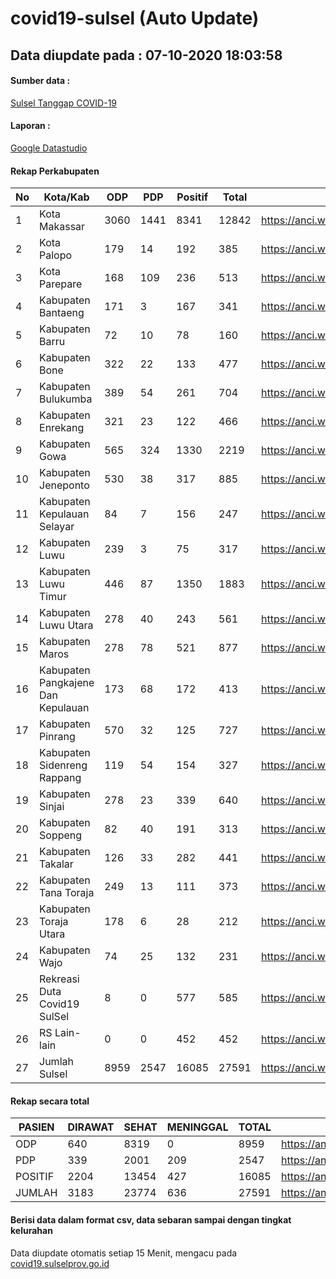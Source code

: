 
# covid19-sulsel (Auto Update)

## Data diupdate pada : 07-10-2020 18:03:58

#### Sumber data :
[Sulsel Tanggap COVID-19](https://covid19.sulselprov.go.id)

#### Laporan :
[Google Datastudio](https://datastudio.google.com/s/jythWGc1j4w)

#### Rekap Perkabupaten 
|No|Kota/Kab|ODP|PDP|Positif|Total|Link|
| --- | --- | --- | --- | --- | --- | --- |
|1|Kota Makassar|3060|1441|8341|12842|https://anci.web.id/cor/kota_makassar|
|2|Kota Palopo|179|14|192|385|https://anci.web.id/cor/kota_palopo|
|3|Kota Parepare|168|109|236|513|https://anci.web.id/cor/kota_parepare|
|4|Kabupaten Bantaeng|171|3|167|341|https://anci.web.id/cor/kabupaten_bantaeng|
|5|Kabupaten Barru|72|10|78|160|https://anci.web.id/cor/kabupaten_barru|
|6|Kabupaten Bone|322|22|133|477|https://anci.web.id/cor/kabupaten_bone|
|7|Kabupaten Bulukumba|389|54|261|704|https://anci.web.id/cor/kabupaten_bulukumba|
|8|Kabupaten Enrekang|321|23|122|466|https://anci.web.id/cor/kabupaten_enrekang|
|9|Kabupaten Gowa|565|324|1330|2219|https://anci.web.id/cor/kabupaten_gowa|
|10|Kabupaten Jeneponto|530|38|317|885|https://anci.web.id/cor/kabupaten_jeneponto|
|11|Kabupaten Kepulauan Selayar|84|7|156|247|https://anci.web.id/cor/kabupaten_kepulauan_selayar|
|12|Kabupaten Luwu|239|3|75|317|https://anci.web.id/cor/kabupaten_luwu|
|13|Kabupaten Luwu Timur|446|87|1350|1883|https://anci.web.id/cor/kabupaten_luwu_timur|
|14|Kabupaten Luwu Utara|278|40|243|561|https://anci.web.id/cor/kabupaten_luwu_utara|
|15|Kabupaten Maros|278|78|521|877|https://anci.web.id/cor/kabupaten_maros|
|16|Kabupaten Pangkajene Dan Kepulauan|173|68|172|413|https://anci.web.id/cor/kabupaten_pangkajene_dan_kepulauan|
|17|Kabupaten Pinrang|570|32|125|727|https://anci.web.id/cor/kabupaten_pinrang|
|18|Kabupaten Sidenreng Rappang|119|54|154|327|https://anci.web.id/cor/kabupaten_sidenreng_rappang|
|19|Kabupaten Sinjai|278|23|339|640|https://anci.web.id/cor/kabupaten_sinjai|
|20|Kabupaten Soppeng|82|40|191|313|https://anci.web.id/cor/kabupaten_soppeng|
|21|Kabupaten Takalar|126|33|282|441|https://anci.web.id/cor/kabupaten_takalar|
|22|Kabupaten Tana Toraja|249|13|111|373|https://anci.web.id/cor/kabupaten_tana_toraja|
|23|Kabupaten Toraja Utara|178|6|28|212|https://anci.web.id/cor/kabupaten_toraja_utara|
|24|Kabupaten Wajo|74|25|132|231|https://anci.web.id/cor/kabupaten_wajo|
|25|Rekreasi Duta Covid19 SulSel|8|0|577|585|https://anci.web.id/cor/rekreasi_duta_covid19_sulsel|
|26|RS Lain-lain|0|0|452|452|https://anci.web.id/cor/rs_lain-lain|
|27|Jumlah Sulsel|8959|2547|16085|27591|https://anci.web.id/cor/jumlah_sulsel|

#### Rekap secara total

| PASIEN | DIRAWAT | SEHAT | MENINGGAL | TOTAL | LINK |
| ---- | -------- | ---- | ---- |  ---- | ---- |
| ODP | 640 | 8319 | 0 | 8959 | https://anci.web.id/cor/odp_detail.html |
| PDP | 339 | 2001 | 209 | 2547 | https://anci.web.id/cor/pdp_detail.html |
| POSITIF | 2204 | 13454 | 427 | 16085 | https://anci.web.id/cor/positif_detail.html |
| JUMLAH | 3183 | 23774 | 636 | 27591 | https://anci.web.id/cor/jumlah_sulsel/ |

 
#### Berisi data dalam format csv, data sebaran sampai dengan tingkat kelurahan

Data diupdate otomatis setiap 15 Menit, mengacu pada [covid19.sulselprov.go.id](https://covid19.sulselprov.go.id)

